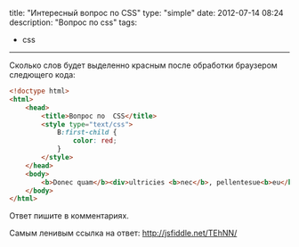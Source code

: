 title: "Интересный вопрос по CSS"
type: "simple"
date: 2012-07-14 08:24
description: "Вопрос по css"
tags:
- css
---

Сколько слов будет выделенно красным после обработки браузером следющего кода:

```html
<!doctype html>
<html>
    <head>
        <title>Вопрос по  CSS</title>
        <style type="text/css">
            ​B:first-child {
                color: red;
            }​
        </style>
    </head>
    <body>
        <b>Donec quam</b><div>ultricies <b>nec</b>, pellentesue<b>eu</b>, pretium <p><b>quis</b></p>, sem.</div>​​​​​​​​​​​​​​​​​​​​​ Nulla consequat massa quis enim. Donec pede justo, fringilla<b>​vel</b>​​​​​​​​​​​​​​​​​​​​​​​​​​​​​​​​​​​​​​​​​​​​​​​​​​​​​​​​​​​​​​​​​​​, aliquet<span>nec, <b>​vulpitate</b>​​​​​​​​​​​​​​​​​​​​​​​​​​​​​​​​​​​​​​​​​​​​​​​​ <b>eget</b>​​​​​​​​​​​​​​​​​​​​, <b>arcu</b>​​​​​​​​​​​​​​​​​​​</span>.<p><b>Lorem ipsum</b> dolor sit amet, <b>consectetuer</b> adipiscing<b>elit</b>​</p>​
    </body>
</html>
```

Ответ пишите в комментариях.

<p class="-notice">Самым ленивым ссылка на ответ:
    <a href="http://jsfiddle.net/TEhNN/">http://jsfiddle.net/TEhNN/</a>
</p>
